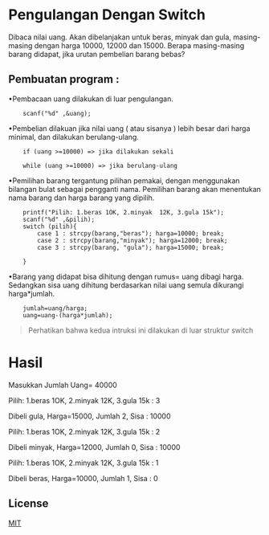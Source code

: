 # Pengulangan Dengan Switch
Dibaca nilai uang. Akan dibelanjakan untuk beras, minyak dan gula, masing-masing dengan harga 10000, 12000 dan 15000. Berapa masing-masing barang didapat, jika urutan pembelian barang bebas?

## Pembuatan program :
•Pembacaan uang dilakukan di luar pengulangan.

        scanf("%d" ,&uang);

•Pembelian dilakuan jika nilai uang ( atau sisanya ) lebih besar dari harga minimal, dan dilakukan berulang-ulang.

        if (uang >=10000) => jika dilakukan sekali

        while (uang >=10000) => jika berulang-ulang

•Pemilihan barang tergantung pilihan pemakai, dengan menggunakan bilangan bulat sebagai pengganti nama. Pemilihan barang akan menentukan nama barang dan harga barang yang dipilih.

        printf("Pilih: 1.beras 1OK, 2.minyak  12K, 3.gula 15k");
        scanf("%d" ,&pilih);
        switch (pilih){
            case 1 : strcpy(barang,"beras"); harga=10000; break;
            case 2 : strcpy(barang,"minyak"); harga=12000; break;
            case 3 : strcpy(barang, "gula"); harga=15000; break;
            
        }
        


•Barang yang didapat bisa dihitung dengan rumus= uang dibagi harga. Sedangkan sisa uang dihitung berdasarkan nilai uang semula dikurangi harga*jumlah.

        jumlah=uang/harga;
        uang=uang-(harga*jumlah);
    
> Perhatikan bahwa kedua intruksi ini dilakukan di luar struktur switch


# Hasil
Masukkan Jumlah Uang= 40000

Pilih: 1.beras 1OK, 2.minyak  12K, 3.gula 15k : 3

Dibeli gula, Harga=15000, Jumlah 2, Sisa : 10000

Pilih: 1.beras 1OK, 2.minyak  12K, 3.gula 15k : 2

Dibeli minyak, Harga=12000, Jumlah 0, Sisa : 10000

Pilih: 1.beras 1OK, 2.minyak  12K, 3.gula 15k : 1

Dibeli beras, Harga=10000, Jumlah 1, Sisa : 0


## License

[MIT](https://choosealicense.com/licenses/mit/)
